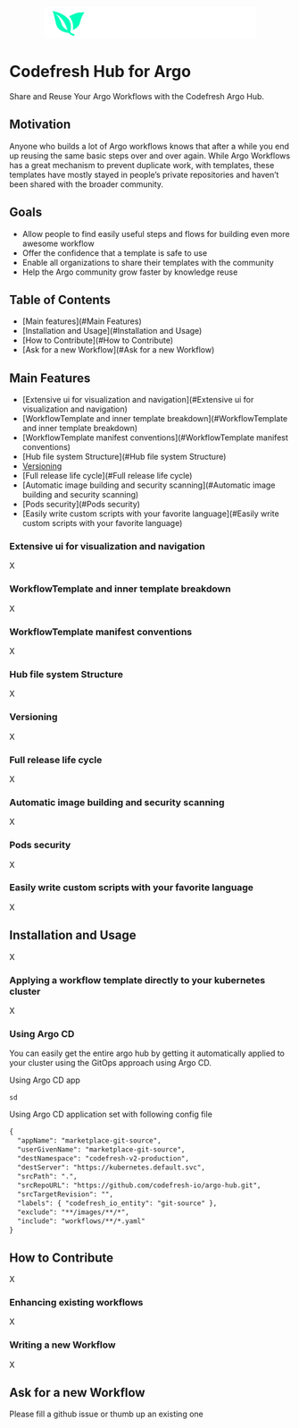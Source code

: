 <p align="center"><img src="./utils/icons/codefresh.png" alt="Codefresh"></p>

# Codefresh Hub for Argo

Share and Reuse Your Argo Workflows with the Codefresh Argo Hub.

## Motivation
Anyone who builds a lot of Argo workflows knows that after a while you end up reusing the same basic steps over and over again. While Argo Workflows has a great mechanism to prevent duplicate work, with templates, these templates have mostly stayed in people’s private repositories and haven’t been shared with the broader community.

## Goals
* Allow people to find easily useful steps and flows for building even more awesome workflow
* Offer the confidence that a template is safe to use
* Enable all organizations to share their templates with the community
* Help the Argo community grow faster by knowledge reuse

## Table of Contents
* [Main features](#Main Features)
* [Installation and Usage](#Installation and Usage)
* [How to Contribute](#How to Contribute)
* [Ask for a new Workflow](#Ask for a new Workflow)

## Main Features
* [Extensive ui for visualization and navigation](#Extensive ui for visualization and navigation) 
* [WorkflowTemplate and inner template breakdown](#WorkflowTemplate and inner template breakdown)
* [WorkflowTemplate manifest conventions](#WorkflowTemplate manifest conventions)
* [Hub file system Structure](#Hub file system Structure)
* [Versioning](#Versioning)
* [Full release life cycle](#Full release life cycle)
* [Automatic image building and security scanning](#Automatic image building and security scanning)
* [Pods security](#Pods security)
* [Easily write custom scripts with your favorite language](#Easily write custom scripts with your favorite language)

### Extensive ui for visualization and navigation
X

### WorkflowTemplate and inner template breakdown
X

### WorkflowTemplate manifest conventions
X

### Hub file system Structure
X

### Versioning
X

### Full release life cycle
X

### Automatic image building and security scanning
X

### Pods security
X

### Easily write custom scripts with your favorite language
X


## Installation and Usage
X

### Applying a workflow template directly to your kubernetes cluster
X

### Using Argo CD
You can easily get the entire argo hub by getting it automatically applied to your cluster using the GitOps approach using Argo CD. <br>

Using Argo CD app
```
sd

```

Using Argo CD application set with following config file
```
{
  "appName": "marketplace-git-source",
  "userGivenName": "marketplace-git-source",
  "destNamespace": "codefresh-v2-production",
  "destServer": "https://kubernetes.default.svc",
  "srcPath": ".",
  "srcRepoURL": "https://github.com/codefresh-io/argo-hub.git",
  "srcTargetRevision": "",
  "labels": { "codefresh_io_entity": "git-source" },
  "exclude": "**/images/**/*",
  "include": "workflows/**/*.yaml"
}
```

##

## How to Contribute
X

### Enhancing existing workflows
X

### Writing a new Workflow
X

## Ask for a new Workflow

Please fill a github issue or thumb up an existing one




